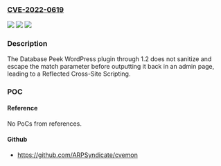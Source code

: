 ### [CVE-2022-0619](https://cve.mitre.org/cgi-bin/cvename.cgi?name=CVE-2022-0619)
![](https://img.shields.io/static/v1?label=Product&message=Database%20Peek&color=blue)
![](https://img.shields.io/static/v1?label=Version&message=n%2Fa&color=blue)
![](https://img.shields.io/static/v1?label=Vulnerability&message=CWE-79%20Cross-site%20Scripting%20(XSS)&color=brighgreen)

### Description

The Database Peek WordPress plugin through 1.2 does not sanitize and escape the match parameter before outputting it back in an admin page, leading to a Reflected Cross-Site Scripting.

### POC

#### Reference
No PoCs from references.

#### Github
- https://github.com/ARPSyndicate/cvemon

